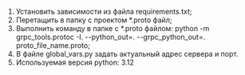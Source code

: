 1. Установить зависимости из файла requirements.txt;
2. Перетащить в папку с проектом *.proto файл;
3. Выполнить команду в папке с *.proto файлом:   python -m grpc_tools.protoc -I. --python_out=. --grpc_python_out=. proto_file_name.proto;
4. В файле global_vars.py задать актуальный адрес сервера и порт.
5. Используемая версия python: 3.12
